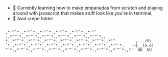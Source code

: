 <!-- ### Hey there 👋 -->

- 🔭 Currently learning how to make empanadas from scratch and playing around with javascript that makes stuff look like you're in terminal. 
- 🌱 Avid crepe folder 

````

,*'^`*.,*'^`*.,*'^`*.,*'^`*.,*'^`*.,*'^`
.,*'^`*.,*'^`*.,*'^`*.,*'^`*.,*'^`*.,*'^`*.,
*.,*'^`*.,*'^`*.,*'^`*.,*'^`*.,*'^`*.,*'^`*.,*'^         ,---/V\
`*.,*'^`*.,*'^`*.,*'^`*.,*'^`*.,*'^`*.,*'^`*.,*'^`*.    ~|__(o.o)
^`*.,*'^`*.,*'^`*.,*'^`*.,*'^`*.,*'^`*.,*'^`*.,*'^`*.,*'  UU  UU

```` 

